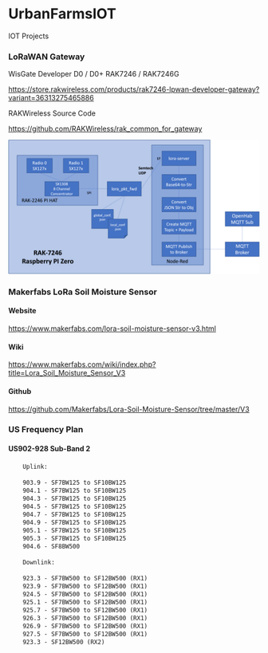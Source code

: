 # UrbanFarmsIOT
IOT Projects

### LoRaWAN Gateway

<p>WisGate Developer D0 / D0+
RAK7246 / RAK7246G

<https://store.rakwireless.com/products/rak7246-lpwan-developer-gateway?variant=36313275465886>

RAKWireless Source Code

<https://github.com/RAKWireless/rak_common_for_gateway>
</p>

![Rak-7246 Diagram](./rak-7246.png)

### Makerfabs LoRa Soil Moisture Sensor

#### Website

<https://www.makerfabs.com/lora-soil-moisture-sensor-v3.html>

#### Wiki

<https://www.makerfabs.com/wiki/index.php?title=Lora_Soil_Moisture_Sensor_V3>

#### Github

<https://github.com/Makerfabs/Lora-Soil-Moisture-Sensor/tree/master/V3>

### US Frequency Plan
#### US902-928 Sub-Band 2

        Uplink:

        903.9 - SF7BW125 to SF10BW125
        904.1 - SF7BW125 to SF10BW125
        904.3 - SF7BW125 to SF10BW125
        904.5 - SF7BW125 to SF10BW125
        904.7 - SF7BW125 to SF10BW125
        904.9 - SF7BW125 to SF10BW125
        905.1 - SF7BW125 to SF10BW125
        905.3 - SF7BW125 to SF10BW125
        904.6 - SF8BW500

        Downlink:

        923.3 - SF7BW500 to SF12BW500 (RX1)
        923.9 - SF7BW500 to SF12BW500 (RX1)
        924.5 - SF7BW500 to SF12BW500 (RX1)
        925.1 - SF7BW500 to SF12BW500 (RX1)
        925.7 - SF7BW500 to SF12BW500 (RX1)
        926.3 - SF7BW500 to SF12BW500 (RX1)
        926.9 - SF7BW500 to SF12BW500 (RX1)
        927.5 - SF7BW500 to SF12BW500 (RX1)
        923.3 - SF12BW500 (RX2)
